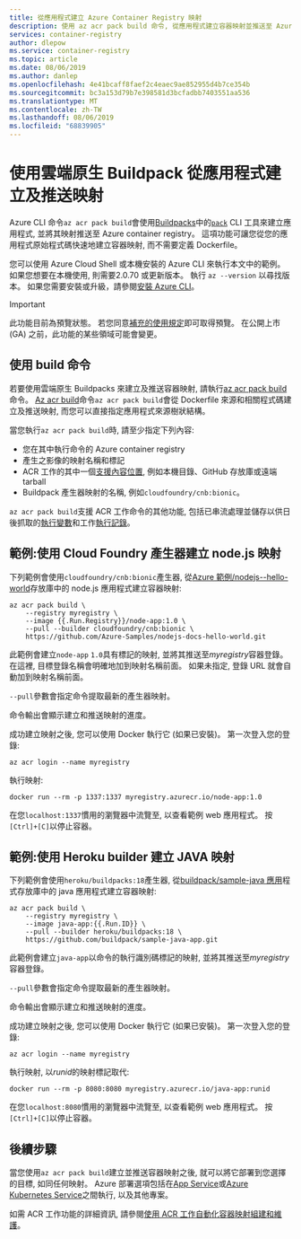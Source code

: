 ```yaml
---
title: 從應用程式建立 Azure Container Registry 映射
description: 使用 az acr pack build 命令, 從應用程式建立容器映射並推送至 Azure Container Registry, 而不需要使用 Dockerfile。
services: container-registry
author: dlepow
ms.service: container-registry
ms.topic: article
ms.date: 08/06/2019
ms.author: danlep
ms.openlocfilehash: 4e41bcaff8faef2c4eaec9ae852955d4b7ce354b
ms.sourcegitcommit: bc3a153d79b7e398581d3bcfadbb7403551aa536
ms.translationtype: MT
ms.contentlocale: zh-TW
ms.lasthandoff: 08/06/2019
ms.locfileid: "68839905"
---
```

# <a name="build-and-push-an-image-from-an-app-using-a-cloud-native-buildpack"></a>使用雲端原生 Buildpack 從應用程式建立及推送映射

Azure CLI 命令`az acr pack build`會使用[Buildpacks](https://buildpacks.io/)中的[`pack`](https://github.com/buildpack/pack) CLI 工具來建立應用程式, 並將其映射推送至 Azure container registry。 這項功能可讓您從您的應用程式原始程式碼快速地建立容器映射, 而不需要定義 Dockerfile。

您可以使用 Azure Cloud Shell 或本機安裝的 Azure CLI 來執行本文中的範例。 如果您想要在本機使用, 則需要2.0.70 或更新版本。 執行 `az --version` 以尋找版本。 如果您需要安裝或升級，請參閱[安裝 Azure CLI][azure-cli-install]。

> [!IMPORTANT]
> 此功能目前為預覽狀態。 若您同意[補充的使用規定][terms-of-use]即可取得預覽。 在公開上市 (GA) 之前，此功能的某些領域可能會變更。

## <a name="use-the-build-command"></a>使用 build 命令

若要使用雲端原生 Buildpacks 來建立及推送容器映射, 請執行[az acr pack build][az-acr-pack-build]命令。 [Az acr build][az-acr-build]命令`az acr pack build`會從 Dockerfile 來源和相關程式碼建立及推送映射, 而您可以直接指定應用程式來源樹狀結構。

當您執行`az acr pack build`時, 請至少指定下列內容:

* 您在其中執行命令的 Azure container registry
* 產生之影像的映射名稱和標記
* ACR 工作的其中一個[支援內容位置](container-registry-tasks-overview.md#quick-task), 例如本機目錄、GitHub 存放庫或遠端 tarball
* Buildpack 產生器映射的名稱, 例如`cloudfoundry/cnb:bionic`。  

`az acr pack build`支援 ACR 工作命令的其他功能, 包括已串流處理並儲存以供日後抓取的[執行變數](container-registry-tasks-reference-yaml.md#run-variables)和工作[執行記錄](container-registry-tasks-overview.md#view-task-logs)。

## <a name="example-build-nodejs-image-with-cloud-foundry-builder"></a>範例:使用 Cloud Foundry 產生器建立 node.js 映射

下列範例會使用`cloudfoundry/cnb:bionic`產生器, 從[Azure 範例/nodejs--hello-world](https://github.com/Azure-Samples/nodejs-docs-hello-world)存放庫中的 node.js 應用程式建立容器映射:

```azurecli
az acr pack build \
    --registry myregistry \
    --image {{.Run.Registry}}/node-app:1.0 \
    --pull --builder cloudfoundry/cnb:bionic \
    https://github.com/Azure-Samples/nodejs-docs-hello-world.git
```

此範例會建立`node-app` `1.0`具有標記的映射, 並將其推送至*myregistry*容器登錄。 在這裡, 目標登錄名稱會明確地加到映射名稱前面。 如果未指定, 登錄 URL 就會自動加到映射名稱前面。

`--pull`參數會指定命令提取最新的產生器映射。

命令輸出會顯示建立和推送映射的進度。 

成功建立映射之後, 您可以使用 Docker 執行它 (如果已安裝)。 第一次登入您的登錄:

```azurecli
az acr login --name myregistry
```

執行映射:

```console
docker run --rm -p 1337:1337 myregistry.azurecr.io/node-app:1.0
```

在您`localhost:1337`慣用的瀏覽器中流覽至, 以查看範例 web 應用程式。 按`[Ctrl]+[C]`以停止容器。

## <a name="example-build-java-image-with-heroku-builder"></a>範例:使用 Heroku builder 建立 JAVA 映射

下列範例會使用`heroku/buildpacks:18`產生器, 從[buildpack/sample-java 應用](https://github.com/buildpack/sample-java-app)程式存放庫中的 java 應用程式建立容器映射:

```azurecli
az acr pack build \
    --registry myregistry \
    --image java-app:{{.Run.ID}} \
    --pull --builder heroku/buildpacks:18 \
    https://github.com/buildpack/sample-java-app.git
```

此範例會建立`java-app`以命令的執行識別碼標記的映射, 並將其推送至*myregistry*容器登錄。

`--pull`參數會指定命令提取最新的產生器映射。

命令輸出會顯示建立和推送映射的進度。 

成功建立映射之後, 您可以使用 Docker 執行它 (如果已安裝)。 第一次登入您的登錄:

```azurecli
az acr login --name myregistry
```

執行映射, 以*runid*的映射標記取代:

```console
docker run --rm -p 8080:8080 myregistry.azurecr.io/java-app:runid
```

在您`localhost:8080`慣用的瀏覽器中流覽至, 以查看範例 web 應用程式。 按`[Ctrl]+[C]`以停止容器。


## <a name="next-steps"></a>後續步驟

當您使用`az acr pack build`建立並推送容器映射之後, 就可以將它部署到您選擇的目標, 如同任何映射。 Azure 部署選項包括在[App Service](../app-service/containers/tutorial-custom-docker-image.md)或[Azure Kubernetes Service](../aks/tutorial-kubernetes-deploy-cluster.md)之間執行, 以及其他專案。

如需 ACR 工作功能的詳細資訊, 請參閱[使用 ACR 工作自動化容器映射組建和維護](container-registry-tasks-overview.md)。


<!-- LINKS - External -->
[terms-of-use]: https://azure.microsoft.com/support/legal/preview-supplemental-terms/

<!-- LINKS - Internal -->
[azure-cli-install]: /cli/azure/install-azure-cli
[az-acr-build]: /cli/azure/acr/task
[az-acr-pack-build]: /cli/azure/acr/pack#az-acr-pack-build
